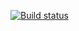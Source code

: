 [![Build status](https://ci.appveyor.com/api/projects/status/v5ypn4m4oicj41bh?svg=true)](https://ci.appveyor.com/project/Angedal/autotesting-5-1)
